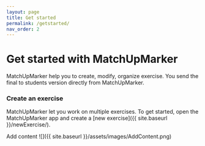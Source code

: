 ```yaml
---
layout: page
title: Get started
permalink: /getstarted/
nav_order: 2
---
```


# Get started with MatchUpMarker

MatchUpMarker help you to create, modify, organize exercise. You send the final to students version directly from MatchUpMarker.

### Create an exercise
MatchUpMarker let you work on multiple exercises. To get started, open the MatchUpMarker app and create a [new exercise]({{ site.baseurl }}/newExercise/).

Add content
![]({{ site.baseurl }}/assets/images/AddContent.png)

